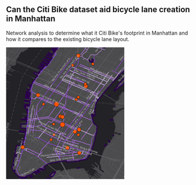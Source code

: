 
## Can the Citi Bike dataset aid bicycle lane creation in Manhattan


Network analysis to determine what it Citi Bike's footprint in Manhattan and how it compares to the existing bicycle lane layout.

![GitHub Logo](bikeLanesCitibike.png)



